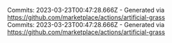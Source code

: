 Commits: 2023-03-23T00:47:28.666Z - Generated via https://github.com/marketplace/actions/artificial-grass
<br>
Commits: 2023-03-23T00:47:28.666Z - Generated via https://github.com/marketplace/actions/artificial-grass
<br>
